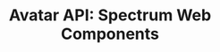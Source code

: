 ---
layout: api.njk
title: 'Avatar API: Spectrum Web Components'
displayName: Avatar
componentName: avatar
tags:
  - component-api
---
